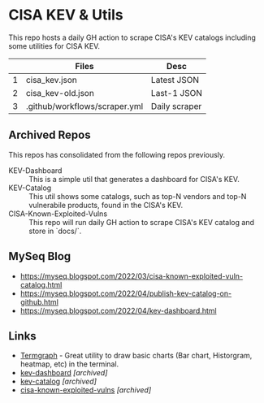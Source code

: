 # CISA KEV & Utils

This repo hosts a daily GH action to scrape CISA's KEV catalogs including some utilities for CISA KEV.

|   | Files | Desc |
| - | ----- | ---- |
| 1 | cisa_kev.json | Latest JSON |
| 2 | cisa_kev-old.json | Last-1 JSON |
| 3 | .github/workflows/scraper.yml | Daily scraper |


## Archived Repos

This repos has consolidated from the following repos previously.

<dl>
  <dt>KEV-Dashboard</dt>
  <dd>This is a simple util that generates a dashboard for CISA's KEV.</dd>

  <dt>KEV-Catalog</dt>
  <dd>This util shows some catalogs, such as top-N vendors and top-N vulnerabile products, found in the CISA's KEV.</dd>

  <dt>CISA-Known-Exploited-Vulns</dt>
  <dd>This repo will run daily GH action to scrape CISA's KEV catalog and store in `docs/`.</dd>

</dl>


## MySeq Blog

 - <https://myseq.blogspot.com/2022/03/cisa-known-exploited-vuln-catalog.html>
 - <https://myseq.blogspot.com/2022/04/publish-kev-catalog-on-github.html>
 - <https://myseq.blogspot.com/2022/04/kev-dashboard.html>


## Links

 - [Termgraph](https://github.com/mkaz/termgraph) - Great utility to draw basic charts (Bar chart, Historgram, heatmap, etc) in the terminal.
 - [kev-dashboard](https://github.com/myseq/kev-dashboard) *[archived]*
 - [kev-catalog](https://github.com/myseq/kev-catalog) *[archived]*
 - [cisa-known-exploited-vulns](https://github.com/myseq/cisa-known-exploited-vulns) *[archived]*


